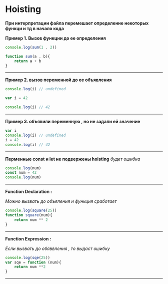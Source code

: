 # Hoisting

**При интерпретации файла перемешает определение некоторых функци и тд в начало кода**

**Пример 1. Вызов функции до ее определения**
```javaScript
console.log(sum(1 , 2))

function sum(a , b){
    return a + b
}
```

---

**Пример 2. вызов переменной до ее объявления**

```javascript
console.log(i) // undefined

var i = 42

console.log(i) // 42
```
---

**Пример 3. объявили переменную , но не задали ей значение**

```javascript
var i
console.log(i) // undefined 
i = 42
console.log(i) // 42
```
---

**Перменные const и let не подвержены hoisting**
*будет ошибка*
```javascript
console.log(num)
const num = 42
console.log(num)
```
---

**Function Declaration :**

*Можно вызвать до объяления и функция сработает*

```javascript
console.log(square(25))
function square(num){
    return num ** 2
}
```
---

**Function Expression :**

*Если вызвать до обяввления , то выдаст ошибку*

```javascript
console.log(sqe(25))
var sqe = function (num){
    return num **2
}
```
---